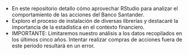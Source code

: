 - En este repositorio detallo cómo aprovechar RStudio para analizar el comportamiento de las acciones del Banco Santander.
- Exploro el proceso de instalación de diversas librerías y destacaré la importancia de la estadística en el contexto financiero.
- IMPORTANTE: Limitaremos nuestro análisis a los datos recopilados en los últimos cinco años. Intentar realizar compras de acciones fuera de este período resultará en un error.
